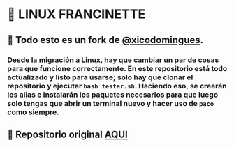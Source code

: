 # 🐧 LINUX FRANCINETTE 

## 🔀 Todo esto es un fork de [@xicodomingues](https://github.com/xicodomingues/).

### Desde la migración a Linux, hay que cambiar un par de cosas para que funcione correctamente. En este repositorio está todo actualizado y listo para usarse; solo hay que clonar el repositorio y ejecutar ```bash tester.sh```. Haciendo eso, se crearán los alias e instalarán los paquetes necesarios para que luego solo tengas que abrir un terminal nuevo y hacer uso de ```paco``` como siempre.

## 📂 Repositorio original [AQUI](https://github.com/xicodomingues/francinette)
